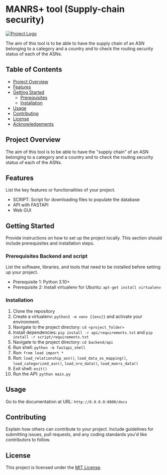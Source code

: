 # MANRS+ tool (Supply-chain security)

[![Project Logo](logo.png)](https://www.manrs.org/wp-content/themes/manrs/assets/images/logo-black.svg)

The aim of this tool is to be able to have the supply chain of an ASN
belonging to a category and a country and to check the routing security
status of each of the ASNs.

## Table of Contents

- [Project Overview](#project-overview)
- [Features](#features)
- [Getting Started](#getting-started)
  - [Prerequisites](#prerequisites)
  - [Installation](#installation)
- [Usage](#usage)
- [Contributing](#contributing)
- [License](#license)
- [Acknowledgements](#acknowledgements)

## Project Overview

The aim of this tool is to be able to have the "supply chain" of an ASN
belonging to a category and a country and to check the routing security
status of each of the ASNs.

## Features

List the key features or functionalities of your project.
- SCRIPT: Script for downloading files to populate the database
- API with FASTAPI
- Web GUI

## Getting Started

Provide instructions on how to set up the project locally. This section should include prerequisites and installation steps.

### Prerequisites Backend and script

List the software, libraries, and tools that need to be installed before setting up your project.

- Prerequisite 1: Python 3.10+
- Prerequisite 2: Install virtualenv for Ubuntu: `apt-get install virtualenv`


### Installation

1. Clone the repository
2. Create a virtualenv: `python3 -m venv {{env}}` and activate your environment.
3. Navigate to the project directory: `cd <project_folder>`
4. Install dependencies: `pip install -r api/requirements.txt` and `pip install -r script/requirements.txt`
5. Navigate to the project directory: `cd backend/api`
6. Run shell: `python -m fastapi_shell`
7. Run: `from load import *`
8. Run: `load_relationship_asn()`, `load_data_as_mapping()`, `load_categorized_asn()`, `load_nro_data()`, `load_manrs_data()`
9. Exit shell: `exit()`
8. Run the API: `python main.py`

## Usage

Go to the documentation at URL: `http://0.0.0.0:8000/docs`

## Contributing

Explain how others can contribute to your project. Include guidelines for submitting issues, pull requests, and any coding standards you'd like contributors to follow.

## License

This project is licensed under the [MIT License](LICENSE).
